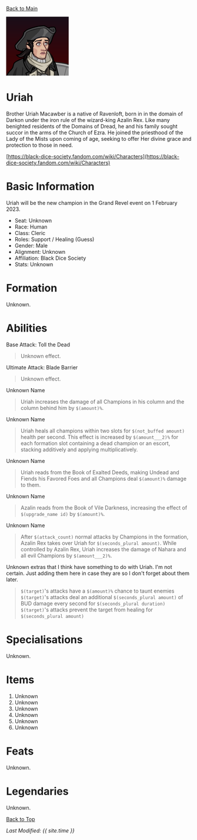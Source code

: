 [Back to Main](index.md)

![Profile Picture](images/portrait_uriah.png)

# Uriah

Brother Uriah Macawber is a native of Ravenloft, born in in the domain of Darkon under the iron rule of the wizard-king Azalin Rex. Like many benighted residents of the Domains of Dread, he and his family sought succor in the arms of the Church of Ezra. He joined the priesthood of the Lady of the Mists upon coming of age, seeking to offer Her divine grace and protection to those in need.

[https://black-dice-society.fandom.com/wiki/Characters](https://black-dice-society.fandom.com/wiki/Characters)

# Basic Information

Uriah will be the new champion in the Grand Revel event on 1 February 2023.

* Seat: Unknown
* Race: Human
* Class: Cleric
* Roles: Support / Healing (Guess)
* Gender: Male
* Alignment: Unknown
* Affiliation: Black Dice Society
* Stats: Unknown

# Formation

Unknown.
<!-- ![Formation Layout](images/formation_uriah.png) -->

# Abilities

Base Attack: Toll the Dead
> Unknown effect.

Ultimate Attack: Blade Barrier
> Unknown effect.

Unknown Name
> Uriah increases the damage of all Champions in his column and the column behind him by `$(amount)%`.

Unknown Name
> Uriah heals all champions within two slots for `$(not_buffed amount)` health per second. This effect is increased by `$(amount___2)%` for each formation slot containing a dead champion or an escort, stacking additively and applying multiplicatively.

Unknown Name
> Uriah reads from the Book of Exalted Deeds, making Undead and Fiends his Favored Foes and all Champions deal `$(amount)%` damage to them.

Unknown Name
> Azalin reads from the Book of Vile Darkness, increasing the effect of `$(upgrade_name id)` by `$(amount)%`.

Unknown Name
> After `$(attack_count)` normal attacks by Champions in the formation, Azalin Rex takes over Uriah for `$(seconds_plural amount)`. While controlled by Azalin Rex, Uriah increases the damage of Nahara and all evil Champions by `$(amount___2)%`.

Unknown extras that I think have something to do with Uriah. I'm not certain. Just adding them here in case they are so I don't forget about them later.
> `$(target)`'s attacks have a `$(amount)%` chance to taunt enemies  
> `$(target)`'s attacks deal an additional `$(seconds_plural amount)` of BUD damage every second for `$(seconds_plural duration)`  
> `$(target)`'s attacks prevent the target from healing for `$(seconds_plural amount)`

# Specialisations

Unknown.

# Items

1. Unknown
2. Unknown
3. Unknown
4. Unknown
5. Unknown
6. Unknown

# Feats

Unknown.

# Legendaries

Unknown.

[Back to Top](#top)

*Last Modified: {{ site.time }}*